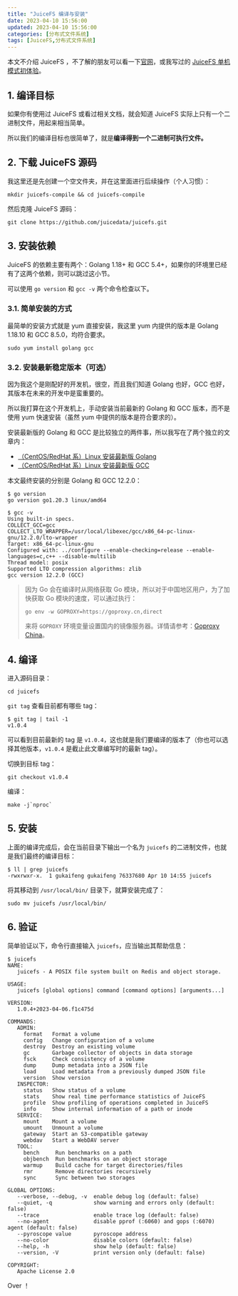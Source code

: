 ```yaml
---
title: "JuiceFS 编译与安装"
date: 2023-04-10 15:56:00
updated: 2023-04-10 15:56:00
categories: [分布式文件系统]
tags: [JuiceFS,分布式文件系统]
---
```




本文不介绍 JuiceFS ，不了解的朋友可以看一下[官网](https://juicefs.com/)，或我写过的 [JuiceFS 单机模式初体验](https://gukaifeng.cn/posts/juicefs-dan-ji-mo-shi-chu-ti-yan/)。



## 1. 编译目标



如果你有使用过 JuiceFS 或看过相关文档，就会知道 JuiceFS 实际上只有一个二进制文件，用起来相当简单。

所以我们的编译目标也很简单了，就是**编译得到一个二进制可执行文件。**



## 2. 下载 JuiceFS 源码



我这里还是先创建一个空文件夹，并在这里面进行后续操作（个人习惯）：

```shell
mkdir juicefs-compile && cd juicefs-compile
```



然后克隆 JuiceFS 源码：

```shell
git clone https://github.com/juicedata/juicefs.git
```



## 3. 安装依赖



JuiceFS 的依赖主要有两个：Golang 1.18+ 和 GCC 5.4+，如果你的环境里已经有了这两个依赖，则可以跳过这小节。

可以使用 `go version` 和 `gcc -v` 两个命令检查以下。



### 3.1. 简单安装的方式

最简单的安装方式就是 yum 直接安装，我这里 yum 内提供的版本是 Golang  1.18.10 和 GCC 8.5.0，均符合要求。

```shell
sudo yum install golang gcc
```



### 3.2. 安装最新稳定版本（可选）

因为我这个是刚配好的开发机，很空，而且我们知道 Golang 也好，GCC 也好，其版本在未来的开发中是蛮重要的。

所以我打算在这个开发机上，手动安装当前最新的 Golang 和 GCC 版本，而不是使用 yum 快速安装（虽然 yum 中提供的版本是符合要求的）。

安装最新版的 Golang 和 GCC 是比较独立的两件事，所以我写在了两个独立的文章内：



* [（CentOS/RedHat 系）Linux 安装最新版 Golang]()
* [（CentOS/RedHat 系）Linux 安装最新版 GCC]()



本文最终安装的分别是 Golang 和 GCC 12.2.0：

```shell
$ go version
go version go1.20.3 linux/amd64
```

```shell
$ gcc -v
Using built-in specs.
COLLECT_GCC=gcc
COLLECT_LTO_WRAPPER=/usr/local/libexec/gcc/x86_64-pc-linux-gnu/12.2.0/lto-wrapper
Target: x86_64-pc-linux-gnu
Configured with: ../configure --enable-checking=release --enable-languages=c,c++ --disable-multilib
Thread model: posix
Supported LTO compression algorithms: zlib
gcc version 12.2.0 (GCC) 
```



>因为 Go 会在编译时从网络获取 Go 模块，所以对于中国地区用户，为了加快获取 Go 模块的速度，可以通过执行：
>
>```shell
>go env -w GOPROXY=https://goproxy.cn,direct
>```
>
>来将 `GOPROXY` 环境变量设置国内的镜像服务器。详情请参考：[Goproxy China](https://github.com/goproxy/goproxy.cn)。



## 4. 编译



进入源码目录：

```shell
cd juicefs
```

`git tag` 查看目前都有哪些 tag：

```shell
$ git tag | tail -1
v1.0.4
```

可以看到目前最新的 tag 是 `v1.0.4`，这也就是我们要编译的版本了（你也可以选择其他版本，`v1.0.4` 是截止此文章编写时的最新 tag）。

切换到目标 tag：

```shell
git checkout v1.0.4
```

编译：

```shell
make -j`nproc`
```



## 5. 安装

上面的编译完成后，会在当前目录下输出一个名为 `juicefs` 的二进制文件，也就是我们最终的编译目标：

```shell
$ ll | grep juicefs
-rwxrwxr-x.  1 gukaifeng gukaifeng 76337680 Apr 10 14:55 juicefs
```



将其移动到 `/usr/local/bin/` 目录下，就算安装完成了：



```shell
sudo mv juicefs /usr/local/bin/
```



## 6. 验证



简单验证以下，命令行直接输入 `juicefs`，应当输出其帮助信息：



```shell
$ juicefs
NAME:
   juicefs - A POSIX file system built on Redis and object storage.

USAGE:
   juicefs [global options] command [command options] [arguments...]

VERSION:
   1.0.4+2023-04-06.f1c475d

COMMANDS:
   ADMIN:
     format   Format a volume
     config   Change configuration of a volume
     destroy  Destroy an existing volume
     gc       Garbage collector of objects in data storage
     fsck     Check consistency of a volume
     dump     Dump metadata into a JSON file
     load     Load metadata from a previously dumped JSON file
     version  Show version
   INSPECTOR:
     status   Show status of a volume
     stats    Show real time performance statistics of JuiceFS
     profile  Show profiling of operations completed in JuiceFS
     info     Show internal information of a path or inode
   SERVICE:
     mount    Mount a volume
     umount   Unmount a volume
     gateway  Start an S3-compatible gateway
     webdav   Start a WebDAV server
   TOOL:
     bench     Run benchmarks on a path
     objbench  Run benchmarks on an object storage
     warmup    Build cache for target directories/files
     rmr       Remove directories recursively
     sync      Sync between two storages

GLOBAL OPTIONS:
   --verbose, --debug, -v  enable debug log (default: false)
   --quiet, -q             show warning and errors only (default: false)
   --trace                 enable trace log (default: false)
   --no-agent              disable pprof (:6060) and gops (:6070) agent (default: false)
   --pyroscope value       pyroscope address
   --no-color              disable colors (default: false)
   --help, -h              show help (default: false)
   --version, -V           print version only (default: false)

COPYRIGHT:
   Apache License 2.0
```



Over ！





